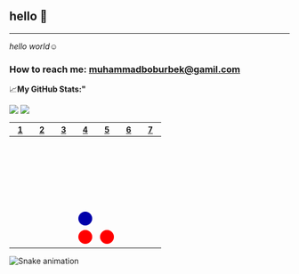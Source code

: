 ## hello  👋
___

*hello world*:relaxed:

### How to reach me: <a href="muhammadboburbek@gmail.com">muhammadboburbek@gamil.com</a>
:chart_with_upwards_trend:**My GitHub Stats:"**
<div display="flex">
<p>
<img width="55%" align="top" src="https://github-readme-stats.vercel.app/api?username=muhammadbobur0&show_icons=true&hide_border=true&&count_private=true&include_all_commits=true&theme=github_dark" />
 <img width="40%" align="top" src="https://github-readme-stats.vercel.app/api/top-langs/?username=muhammadbobur0&exclude_repo=KNN-Image-Classification&show_icons=true&hide_border=true&layout=compact&langs_count=8&theme=github_dark"/>
</p>
</div>

|[1](https://github.com/muhammadbobur0/muhammadbobur0/issues/new?title=connect4%7Cdrop%7Cblue%7C1&body=Just+push+%27Submit+new+issue%27+without+editing+the+title.+The+README+will+be+updated+after+approximately+30+seconds.)|[2](https://github.com/muhammadbobur0/muhammadbobur0/issues/new?title=connect4%7Cdrop%7Cblue%7C2&body=Just+push+%27Submit+new+issue%27+without+editing+the+title.+The+README+will+be+updated+after+approximately+30+seconds.)|[3](https://github.com/muhammadbobur0/muhammadbobur0/issues/new?title=connect4%7Cdrop%7Cblue%7C3&body=Just+push+%27Submit+new+issue%27+without+editing+the+title.+The+README+will+be+updated+after+approximately+30+seconds.)|[4](https://github.com/muhammadbobur0/muhammadbobur0/issues/new?title=connect4%7Cdrop%7Cblue%7C4&body=Just+push+%27Submit+new+issue%27+without+editing+the+title.+The+README+will+be+updated+after+approximately+30+seconds.)|[5](https://github.com/muhammadbobur0/muhammadbobur0/issues/new?title=connect4%7Cdrop%7Cblue%7C5&body=Just+push+%27Submit+new+issue%27+without+editing+the+title.+The+README+will+be+updated+after+approximately+30+seconds.)|[6](https://github.com/muhammadbobur0/muhammadbobur0/issues/new?title=connect4%7Cdrop%7Cblue%7C6&body=Just+push+%27Submit+new+issue%27+without+editing+the+title.+The+README+will+be+updated+after+approximately+30+seconds.)|[7](https://github.com/muhammadbobur0/muhammadbobur0/issues/new?title=connect4%7Cdrop%7Cblue%7C7&body=Just+push+%27Submit+new+issue%27+without+editing+the+title.+The+README+will+be+updated+after+approximately+30+seconds.)|
| - | - | - | - | - | - | - |
|![](https://raw.githubusercontent.com/muhammadbobur0/muhammadbobur0/main/images/blank.png)|![](https://raw.githubusercontent.com/muhammadbobur0/muhammadbobur0/main/images/blank.png)|![](https://raw.githubusercontent.com/muhammadbobur0/muhammadbobur0/main/images/blank.png)|![](https://raw.githubusercontent.com/muhammadbobur0/muhammadbobur0/main/images/blank.png)|![](https://raw.githubusercontent.com/muhammadbobur0/muhammadbobur0/main/images/blank.png)|![](https://raw.githubusercontent.com/muhammadbobur0/muhammadbobur0/main/images/blank.png)|![](https://raw.githubusercontent.com/muhammadbobur0/muhammadbobur0/main/images/blank.png)|
|![](https://raw.githubusercontent.com/muhammadbobur0/muhammadbobur0/main/images/blank.png)|![](https://raw.githubusercontent.com/muhammadbobur0/muhammadbobur0/main/images/blank.png)|![](https://raw.githubusercontent.com/muhammadbobur0/muhammadbobur0/main/images/blank.png)|![](https://raw.githubusercontent.com/muhammadbobur0/muhammadbobur0/main/images/blank.png)|![](https://raw.githubusercontent.com/muhammadbobur0/muhammadbobur0/main/images/blank.png)|![](https://raw.githubusercontent.com/muhammadbobur0/muhammadbobur0/main/images/blank.png)|![](https://raw.githubusercontent.com/muhammadbobur0/muhammadbobur0/main/images/blank.png)|
|![](https://raw.githubusercontent.com/muhammadbobur0/muhammadbobur0/main/images/blank.png)|![](https://raw.githubusercontent.com/muhammadbobur0/muhammadbobur0/main/images/blank.png)|![](https://raw.githubusercontent.com/muhammadbobur0/muhammadbobur0/main/images/blank.png)|![](https://raw.githubusercontent.com/muhammadbobur0/muhammadbobur0/main/images/blank.png)|![](https://raw.githubusercontent.com/muhammadbobur0/muhammadbobur0/main/images/blank.png)|![](https://raw.githubusercontent.com/muhammadbobur0/muhammadbobur0/main/images/blank.png)|![](https://raw.githubusercontent.com/muhammadbobur0/muhammadbobur0/main/images/blank.png)|
|![](https://raw.githubusercontent.com/muhammadbobur0/muhammadbobur0/main/images/blank.png)|![](https://raw.githubusercontent.com/muhammadbobur0/muhammadbobur0/main/images/blank.png)|![](https://raw.githubusercontent.com/muhammadbobur0/muhammadbobur0/main/images/blank.png)|![](https://raw.githubusercontent.com/muhammadbobur0/muhammadbobur0/main/images/blank.png)|![](https://raw.githubusercontent.com/muhammadbobur0/muhammadbobur0/main/images/blank.png)|![](https://raw.githubusercontent.com/muhammadbobur0/muhammadbobur0/main/images/blank.png)|![](https://raw.githubusercontent.com/muhammadbobur0/muhammadbobur0/main/images/blank.png)|
|![](https://raw.githubusercontent.com/muhammadbobur0/muhammadbobur0/main/images/blank.png)|![](https://raw.githubusercontent.com/muhammadbobur0/muhammadbobur0/main/images/blank.png)|![](https://raw.githubusercontent.com/muhammadbobur0/muhammadbobur0/main/images/blank.png)|![](https://raw.githubusercontent.com/muhammadbobur0/muhammadbobur0/main/images/blue.png)|![](https://raw.githubusercontent.com/muhammadbobur0/muhammadbobur0/main/images/blank.png)|![](https://raw.githubusercontent.com/muhammadbobur0/muhammadbobur0/main/images/blank.png)|![](https://raw.githubusercontent.com/muhammadbobur0/muhammadbobur0/main/images/blank.png)|
|![](https://raw.githubusercontent.com/muhammadbobur0/muhammadbobur0/main/images/blank.png)|![](https://raw.githubusercontent.com/muhammadbobur0/muhammadbobur0/main/images/blank.png)|![](https://raw.githubusercontent.com/muhammadbobur0/muhammadbobur0/main/images/blank.png)|![](https://raw.githubusercontent.com/muhammadbobur0/muhammadbobur0/main/images/red.png)|![](https://raw.githubusercontent.com/muhammadbobur0/muhammadbobur0/main/images/red.png)|![](https://raw.githubusercontent.com/muhammadbobur0/muhammadbobur0/main/images/blank.png)|![](https://raw.githubusercontent.com/muhammadbobur0/muhammadbobur0/main/images/blank.png)|

![Snake animation](https://github.com/xiwang-00/xiwang-00/blob/output/github-contribution-grid-snake.svg)


